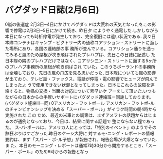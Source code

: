 # バグダッド日誌(2月6日)

0嵐の後選症
2月3日~4日にかけてバグダッドは大荒れの天気となったをこの影響で停電は2月3日~5日にかけて続き、昨日夕
にようやく通電した.しかしながら本日になっても時析停電が発生しており、完全復旧には遠い状況である.
我々日本隊コンテナはキャンプ・ビクトリー内の通称コアリション・ストリートに面した場所にあり、各国の連絡部の事
務所が並んでいる。コアリション通りを通ってみると嵐のため屋根が次き飛はされたプレハプは、先日この日誌に記述し
た日本隊の隣のプレハプだけではなく、コアリシ三ン・ストリートに面する5ヶ所のプレハプ事務所の屋根が吹き飛ばされ
ていた。このうちポーランドの事務所は全壊しており、先日の嵐の爪広を見る思いだった,
日本隊についても嵐の影響が出ており、テレビ話・ファックス、電話が停電・電の影響でヒューズが飛んでしまったよ
うで使用できない状混となってしまった。日本にこれらの故障を連絡すると、物品の交換・当面の対応について素早いケ
アーをして頂いた.いつもながらの日本からの手厚いサポートにバグダッド連絡班ー同謝しております。
(バグダッド遽絡Ⅲー同)
0アメリカン・フットボール
アメリカン・フットボ-ルのチャンビオンシップを決める「スーパー・ポール」がイラク時聞の朝4時から実施された.この
ため、最近の米車との調第は、まずアメフトの話題からはじまるのが通例となっており、今日は、結果に関する話題で
整にならない程であった。
ス-バ-ポールは、アメリカ人にとっては、「特別のイベント」のようでその熱狂ぶりはすごかった.昨日のケーシ大将に
対するモ-ニング・レポートの情報要約は、まず「スパー・ポ-ル予想」が報告され、報告会場が大爆となっていた.ま
た、本日のモーニング・レポートは通常7時30分から開抬するところ、「スーパー・ポール」のため9時からの報告となっ
